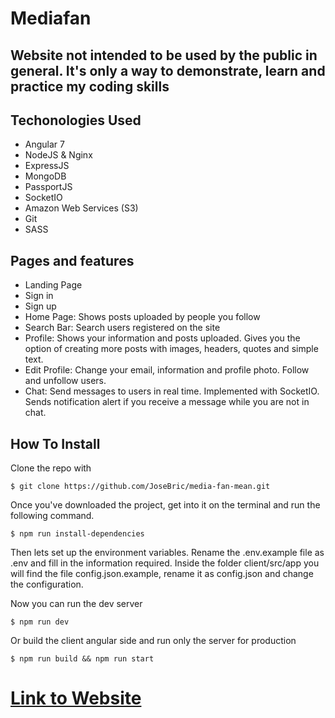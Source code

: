 # Mediafan

## Website not intended to be used by the public in general. It's only a way to demonstrate, learn and practice my coding skills

## Techonologies Used
+ Angular 7
+ NodeJS & Nginx
+ ExpressJS
+ MongoDB
+ PassportJS
+ SocketIO
+ Amazon Web Services (S3)
+ Git
+ SASS

## Pages and features
+ Landing Page
+ Sign in
+ Sign up
+ Home Page: Shows posts uploaded by people you follow
+ Search Bar: Search users registered on the site
+ Profile: Shows your information and posts uploaded. Gives you the option of creating more posts with images, headers, quotes and simple text.
+ Edit Profile: Change your email, information and profile photo. Follow and unfollow users.
+ Chat: Send messages to users in real time. Implemented with SocketIO. Sends notification alert if you receive a message while you are not in chat.

## How To Install
Clone the repo with
```
$ git clone https://github.com/JoseBric/media-fan-mean.git
```
Once you've downloaded the project, get into it on the terminal and run the following command. 
```
$ npm run install-dependencies
```
Then lets set up the environment variables. Rename the .env.example file as .env and fill in the information required.
Inside the folder client/src/app you will find the file config.json.example, rename it as config.json and change the configuration.

Now you can run the dev server
```
$ npm run dev
```
Or build the client angular side and run only the server for production 
```
$ npm run build && npm run start
```

# [Link to Website](https://mediafan.josebric.info)




